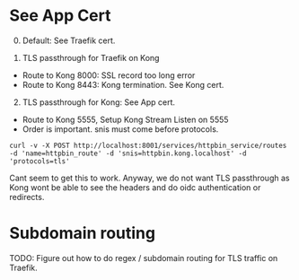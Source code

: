 # See App Cert

0) Default: See Traefik cert.

1) TLS passthrough for Traefik on Kong
- Route to Kong 8000: SSL record too long error
- Route to Kong 8443: Kong termination. See Kong cert.

2) TLS passthrough for Kong: See App cert.
- Route to Kong 5555, Setup Kong Stream Listen on 5555
- Order is important. snis must come before protocols.
```
curl -v -X POST http://localhost:8001/services/httpbin_service/routes -d 'name=httpbin_route' -d 'snis=httpbin.kong.localhost' -d 'protocols=tls'
```
Cant seem to get this to work. Anyway, we do not want TLS passthrough as Kong wont be able to see the headers and do oidc authentication or redirects.


# Subdomain routing

TODO: Figure out how to do regex / subdomain routing for TLS traffic on Traefik. 
